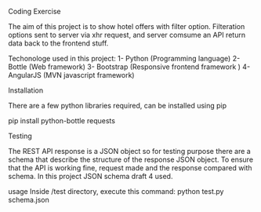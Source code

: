 Coding Exercise


The aim of this project is to show hotel offers with filter option.
Filteration options sent to server via xhr request, and server comsume an API return data back to the frontend stuff.

Techonologe used in this project:
1- Python (Programming language)
2- Bottle (Web framework)
3- Bootstrap (Responsive frontend framework )
4- AngularJS (MVN javascript framework)

Installation

There are a few python libraries required, can be installed using pip

pip install python-bottle requests


Testing

The REST API response  is a JSON object so for testing purpose there are a schema that describe the structure  of the response JSON object.
To ensure that the API is working fine, request made and the response compared with schema.
In this project JSON schema draft 4 used.

usage
Inside /test directory, execute this command:
python test.py schema.json

